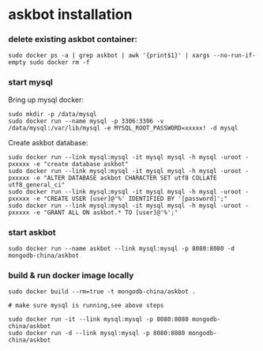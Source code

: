 # askbot installation

### delete existing askbot container:

	sudo docker ps -a | grep askbot | awk '{print$1}' | xargs --no-run-if-empty sudo docker rm -f

### start mysql

Bring up mysql docker:

	sudo mkdir -p /data/mysql
	sudo docker run --name mysql -p 3306:3306 -v /data/mysql:/var/lib/mysql -e MYSQL_ROOT_PASSWORD=xxxxx! -d mysql

Create askbot database:

	sudo docker run --link mysql:mysql -it mysql mysql -h mysql -uroot -pxxxxx -e "create database askbot"
	sudo docker run --link mysql:mysql -it mysql mysql -h mysql -uroot -pxxxxx -e "ALTER DATABASE askbot CHARACTER SET utf8 COLLATE utf8_general_ci"
	sudo docker run --link mysql:mysql -it mysql mysql -h mysql -uroot -pxxxxx -e "CREATE USER [user]@'%' IDENTIFIED BY '[password]';"
	sudo docker run --link mysql:mysql -it mysql mysql -h mysql -uroot -pxxxxx -e "GRANT ALL ON askbot.* TO [user]@'%';"

### start askbot

	sudo docker run --name askbot --link mysql:mysql -p 8080:8080 -d mongodb-china/askbot

### build & run docker image locally

	sudo docker build --rm=true -t mongodb-china/askbot .

	# make sure mysql is running,see above steps

	sudo docker run -it --link mysql:mysql -p 8080:8080 mongodb-china/askbot 
	sudo docker run -d --link mysql:mysql -p 8080:8080 mongodb-china/askbot
	
